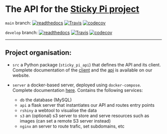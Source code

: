 # The API for the [Sticky Pi project](https://sticky-pi.github.io)

`main` branch:
[![readthedocs](https://readthedocs.org/projects/sticky_pi_api/badge/?version=latest)](https://sticky_pi_api.readthedocs.io/en/latest/?badge=latest)
[![Travis](https://travis-ci.org/sticky-pi/sticky-pi-api.svg?branch=main)](https://travis-ci.org/sticky-pi/sticky-pi-api)
[![codecov](https://codecov.io/gh/sticky-pi/sticky-pi-api/branch/main/graph/badge.svg)](https://codecov.io/gh/sticky-pi/sticky-pi-api/branch/main)

`develop` branch:
[![readthedocs](https://readthedocs.org/projects/sticky_pi_api/badge/?version=develop)](https://sticky_pi_api.readthedocs.io/en/latest/?badge=develop)
[![Travis](https://travis-ci.org/sticky-pi/sticky-pi-api.svg?branch=develop)](https://travis-ci.org/sticky-pi/sticky-pi-api)
[![codecov](https://codecov.io/gh/sticky-pi/sticky-pi-api/branch/develop/graph/badge.svg)](https://codecov.io/gh/sticky-pi/sticky-pi-api/branch/develop)


--------------------------------
## Project organisation:

* `src` a Python package (`sticky_pi_api`) that defines the API and its client. 
Complete documentation of the [client](https://sticky-pi.github.io/client) and 
the [api](https://sticky-pi.github.io/api) is available on our website.


* `server` a docker-based server, deployed using `docker-compose`. Complete documentation [here](https://sticky-pi.github.io/server). Contains the following services:
  * `db` the database (MySQL)
  * `api` a flask server that instantiates our API and routes entry points
  * `rshiny` a webtool to visualise the data
  * `s3` an (optional) s3 server to store and serve resources such as images (can set a remote S3 server instead)
  * `nginx` an server to route trafic, set subdomains, etc


